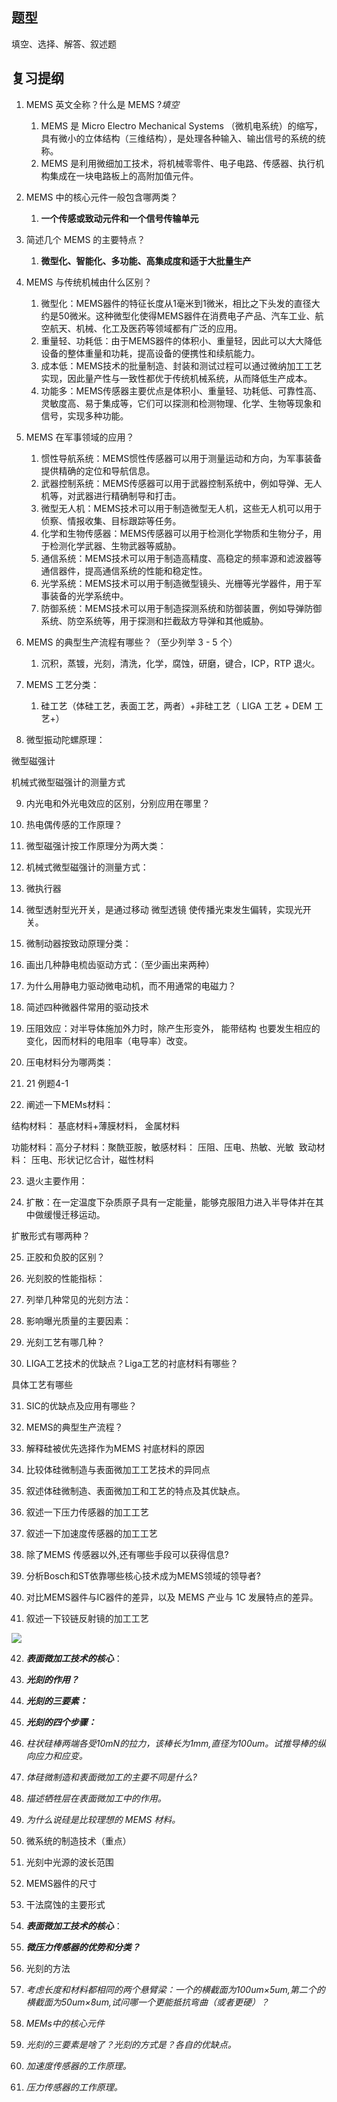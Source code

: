 ## 题型
填空、选择、解答、叙述题
## 复习提纲
1. MEMS 英文全称？什么是 MEMS ?_填空_
	1. MEMS 是 Micro Electro Mechanical Systems （微机电系统）的缩写，具有微小的立体结构（三维结构），是处理各种输入、输出信号的系统的统称。
	2. MEMS 是利用微细加工技术，将机械零零件、电子电路、传感器、执行机构集成在一块电路板上的高附加值元件。

3. MEMS 中的核心元件一般包含哪两类？
	1. **一个传感或致动元件和一个信号传输单元**

5. 简述几个 MEMS 的主要特点？
	1. **微型化、智能化、多功能、高集成度和适于大批量生产**

7. MEMS 与传统机械由什么区别？
	1. 微型化：MEMS器件的特征长度从1毫米到1微米，相比之下头发的直径大约是50微米。这种微型化使得MEMS器件在消费电子产品、汽车工业、航空航天、机械、化工及医药等领域都有广泛的应用。
	2. 重量轻、功耗低：由于MEMS器件的体积小、重量轻，因此可以大大降低设备的整体重量和功耗，提高设备的便携性和续航能力。
	3. 成本低：MEMS技术的批量制造、封装和测试过程可以通过微纳加工工艺实现，因此量产性与一致性都优于传统机械系统，从而降低生产成本。
	4. 功能多：MEMS传感器主要优点是体积小、重量轻、功耗低、可靠性高、灵敏度高、易于集成等，它们可以探测和检测物理、化学、生物等现象和信号，实现多种功能。

8. MEMS 在军事领域的应用？
	1. 惯性导航系统：MEMS惯性传感器可以用于测量运动和方向，为军事装备提供精确的定位和导航信息。
	2. 武器控制系统：MEMS传感器可以用于武器控制系统中，例如导弹、无人机等，对武器进行精确制导和打击。
	3. 微型无人机：MEMS技术可以用于制造微型无人机，这些无人机可以用于侦察、情报收集、目标跟踪等任务。
	4. 化学和生物传感器：MEMS传感器可以用于检测化学物质和生物分子，用于检测化学武器、生物武器等威胁。
	5. 通信系统：MEMS技术可以用于制造高精度、高稳定的频率源和滤波器等通信器件，提高通信系统的性能和稳定性。
	6. 光学系统：MEMS技术可以用于制造微型镜头、光栅等光学器件，用于军事装备的光学系统中。
	7. 防御系统：MEMS技术可以用于制造探测系统和防御装置，例如导弹防御系统、防空系统等，用于探测和拦截敌方导弹和其他威胁。

1. MEMS 的典型生产流程有哪些？（至少列举 3 - 5 个）
	1. 沉积，蒸镀，光刻，清洗，化学，腐蚀，研磨，键合，ICP，RTP 退火。

2. MEMS 工艺分类：
	1. 硅工艺（体硅工艺，表面工艺，两者）+非硅工艺（ LIGA 工艺 + DEM 工艺+）

3. 微型振动陀螺原理：

微型磁强计

机械式微型磁强计的测量方式

9. 内光电和外光电效应的区别，分别应用在哪里？

10. 热电偶传感的工作原理？

11. 微型磁强计按工作原理分为两大类：

12. 机械式微型磁强计的测量方式：

13. 微执行器

14. 微型透射型光开关，是通过移动 微型透镜 使传播光束发生偏转，实现光开关。

15. 微制动器按致动原理分类：

16. 画出几种静电梳齿驱动方式：（至少画出来两种）

17. 为什么用静电力驱动微电动机，而不用通常的电磁力？

18. 简述四种微器件常用的驱动技术

19. 压阻效应：对半导体施加外力时，除产生形变外， 能带结构 也要发生相应的变化，因而材料的电阻率（电导率）改变。

20. 压电材料分为哪两类：

21. 21 例题4-1

22. 阐述一下MEMs材料：

结构材料： 基底材料+薄膜材料， 金属材料

功能材料：高分子材料：聚酰亚胺，敏感材料： 压阻、压电、热敏、光敏  致动材料： 压电、形状记忆合计，磁性材料

23. 退火主要作用：

24. 扩散：在一定温度下杂质原子具有一定能量，能够克服阻力进入半导体并在其中做缓慢迁移运动。

扩散形式有哪两种？

25. 正胶和负胶的区别？

26. 光刻胶的性能指标：

27. 列举几种常见的光刻方法：

28. 影响曝光质量的主要因素：

29. 光刻工艺有哪几种？

30. LIGA工艺技术的优缺点？Liga工艺的衬底材料有哪些？

具体工艺有哪些

31. SIC的优缺点及应用有哪些？

32. MEMS的典型生产流程？

33. 解释硅被优先选择作为MEMS 衬底材料的原因

34. 比较体硅微制造与表面微加工工艺技术的异同点

35. 叙述体硅微制造、表面微加工和工艺的特点及其优缺点。

36. 叙述一下压力传感器的加工工艺

37. 叙述一下加速度传感器的加工工艺

38. 除了MEMS 传感器以外,还有哪些手段可以获得信息?

39. 分析Bosch和ST依靠哪些核心技术成为MEMS领域的领导者?

40. 对比MEMS器件与IC器件的差异，以及 MEMS 产业与 1C 发展特点的差异。

41. 叙述一下铰链反射镜的加工工艺

![](file:///C:/Users/htawsl/AppData/Local/Temp/msohtmlclip1/01/clip_image002.png)

42. **_表面微加工技术的核心_**：

43. **_光刻的作用？_**

44. **_光刻的三要素：_**

45. **_光刻的四个步骤：_**

46. _柱状硅棒两端各受10mN的拉力，该棒长为1mm,直径为100um。试推导棒的纵向应力和应变。_

47. _体硅微制造和表面微加工的主要不同是什么?_

48. _描述牺牲层在表面微加工中的作用。_

49. _为什么说硅是比较理想的 MEMS 材料。_

50. 微系统的制造技术（重点）

51. 光刻中光源的波长范围

52. MEMS器件的尺寸

53. 干法腐蚀的主要形式

54. **_表面微加工技术的核心_**：

55. **_微压力传感器的优势和分类？_**

56. 光刻的方法

57. _考虑长度和材料都相同的两个悬臂梁：一个的横截面为100um×5um,第二个的横截面为50um×8um,试问哪一个更能抵抗弯曲（或者更硬）？_

58. _MEMs中的核心元件_

59. _光刻的三要素是啥了？光刻的方式是？各自的优缺点。_

60. _加速度传感器的工作原理。_

61. _压力传感器的工作原理。_